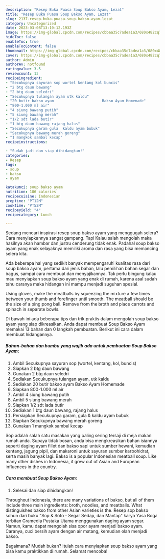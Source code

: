 ```yaml
---
description: "Resep Buka Puasa Soup Bakso Ayam, Lezat"
title: "Resep Buka Puasa Soup Bakso Ayam, Lezat"
slug: 2137-resep-buka-puasa-soup-bakso-ayam-lezat
category: Uncategorized
date: 2023-03-08T13:10:12.193Z
image: https://img-global.cpcdn.com/recipes/cbbaa35c7adea1a3/680x482cq70/soup-bakso-ayam-foto-resep-utama.jpg
hideToc: false
enableToc: true
enableTocContent: false
thumbnail: https://img-global.cpcdn.com/recipes/cbbaa35c7adea1a3/680x482cq70/soup-bakso-ayam-foto-resep-utama.jpg
cover: https://img-global.cpcdn.com/recipes/cbbaa35c7adea1a3/680x482cq70/soup-bakso-ayam-foto-resep-utama.jpg
author: Admin
authorAv: notfound
ratingvalue: 3.5
reviewcount: 13
recipeingredient:
- "Secukupnya sayuran sop wortel kentang kol buncis"
- "2 btg daun bawang"
- "2 btg daun seledri"
- "Secukupnya tulangan ayam utk kaldu"
- "20 butir bakso ayam                      Bakso Ayam Homemade"
- "800-1.000 ml air"
- "4 siung bawang putih"
- "5 siung bawang merah"
- "1/2 sdt lada butir"
- "1 btg daun bawang rajang halus"
- "Secukupnya garam gula  kaldu ayam bubuk"
- "Secukupnya bawang merah goreng"
- "1 mangkok sambal kecap"
recipeinstructions:

- "Sudah jadi dan siap dihidangkan!"
categories:
- Resep
tags:
- soup
- bakso
- ayam

katakunci: soup bakso ayam 
nutrition: 106 calories
recipecuisine: Indonesian
preptime: "PT12M"
cooktime: "PT52M"
recipeyield: "4"
recipecategory: Lunch

---
```



Sedang mencari inspirasi resep soup bakso ayam yang menggugah selera? Cara menyiapkannya sangat gampang. Tapi Kalau salah mengolah maka hasilnya akan hambar dan justru cenderung tidak enak. Padahal soup bakso ayam yang enak selayaknya memiliki aroma dan rasa yang bisa memancing selera kita.


Ada beberapa hal yang sedikit banyak mempengaruhi kualitas rasa dari soup bakso ayam, pertama dari jenis bahan, lalu pemilihan bahan segar dan bagus, sampai cara membuat dan menyajikannya. Tak perlu bingung kalau mau menyiapkan soup bakso ayam yang enak di rumah, karena asal sudah tahu caranya maka hidangan ini mampu menjadi suguhan spesial.

Using gloves, make the meatballs by squeezing the mixture a few times between your thumb and forefinger until smooth. The meatball should be the size of a ping pong ball. Remove from the broth and place carrots and spinach in separate bowls.


Di bawah ini ada beberapa tips dan trik praktis dalam mengolah soup bakso ayam yang siap dikreasikan. Anda dapat membuat Soup Bakso Ayam memakai 13 bahan dan 0 langkah pembuatan. Berikut ini cara dalam membuat hidangannya.

<!--inarticleads1-->

##### Bahan-bahan dan bumbu yang wajib ada untuk pembuatan Soup Bakso Ayam:

1. Ambil Secukupnya sayuran sop (wortel, kentang, kol, buncis)
1. Siapkan 2 btg daun bawang
1. Gunakan 2 btg daun seledri
1. Sediakan Secukupnya tulangan ayam, utk kaldu
1. Sediakan 20 butir bakso ayam                      Bakso Ayam Homemade
1. Siapkan 800-1.000 ml air
1. Ambil 4 siung bawang putih
1. Ambil 5 siung bawang merah
1. Siapkan 1/2 sdt lada butir
1. Sediakan 1 btg daun bawang, rajang halus
1. Persiapkan Secukupnya garam, gula &amp; kaldu ayam bubuk
1. Siapkan Secukupnya bawang merah goreng
1. Gunakan 1 mangkok sambal kecap


Sop adalah salah satu masakan yang paling sering tersaji di meja makan rumah anda. Supaya tidak bosan, anda bisa mengkreasikan bahan isiannya seperti daging ayam fillet dan bakso sapi untuk sumber hewani, kemudian kentang, jagung pipil, dan makaroni untuk sayuran sumber karbohidrat, serta masih banyak lagi. Bakso is a popular Indonesian meatball soup. Like many other dishes in Indonesia, it grew out of Asian and European influences in the country. 

<!--inarticleads2-->

##### Cara membuat Soup Bakso Ayam:


1. Selesai dan siap dihidangkan!

Throughout Indonesia, there are many variations of bakso, but all of them include three main ingredients: broth, noodles, and meatballs. What distinguishes bakso from other Asian varieties is the. Resep sop bakso sohun dari buku &#34;Sop &amp; Soto - Segar Sedap, dan Mantap&#34; karya Yasa Boga terbitan Gramedia Pustaka Utama menggunakan daging ayam segar. Namun, kamu dapat mengolah sisa opor ayam menjadi bakso ayam. Caranya, cuci bersih ayam dengan air matang, kemudian olah menjadi bakso. 

Bagaimana? Mudah bukan? Itulah cara menyiapkan soup bakso ayam yang bisa kamu praktikkan di rumah. Selamat mencoba!
